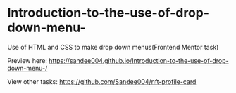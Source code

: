 # Introduction-to-the-use-of-drop-down-menu-
Use of HTML and CSS to make drop down menus(Frontend Mentor task)

Preview here: https://sandee004.github.io/Introduction-to-the-use-of-drop-down-menu-/


View other tasks: https://github.com/Sandee004/nft-profile-card

